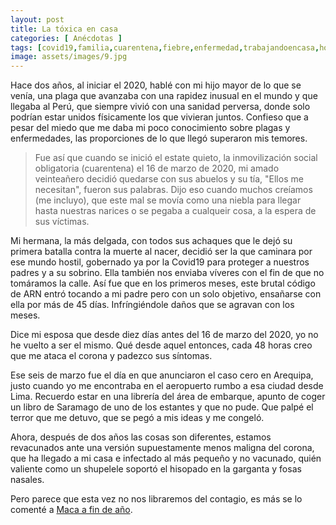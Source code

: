 ```yaml
---
layout: post
title: La tóxica en casa
categories: [ Anécdotas ]
tags: [covid19,familia,cuarentena,fiebre,enfermedad,trabajandoencasa,homeoffice,zoom,newnormal,hernangarciaval]
image: assets/images/9.jpg
---
```


Hace dos años, al iniciar el 2020, hablé con mi hijo mayor de lo que se venía, una plaga que avanzaba con una rapidez inusual en el mundo y que llegaba al Perú, que siempre vivió con una sanidad perversa, donde solo podrían estar unidos físicamente los que vivieran juntos. Confieso que a pesar del miedo que me daba mi poco conocimiento sobre plagas y enfermedades, las proporciones de lo que llegó superaron mis temores.

> Fue así que cuando se inició el estate quieto, la inmovilización social obligatoria (cuarentena) el 16 de marzo de 2020, mi amado veinteañero decidió quedarse con sus abuelos y su tía, "Ellos me necesitan", fueron sus palabras. Dijo eso cuando muchos creíamos (me incluyo), que este mal se movía como una niebla para llegar hasta nuestras narices o se pegaba a cualqueir cosa, a la espera de sus víctimas.

Mi hermana, la más delgada, con todos sus achaques que le dejó su primera batalla contra la muerte al nacer, decidió ser la que caminara por ese mundo hostil, gobernado ya por la Covid19 para proteger a nuestros padres y a su sobrino. Ella también nos enviaba víveres con el fin de que no tomáramos la calle. Así fue que en los primeros meses, este brutal código de ARN entró tocando a mi padre pero con un solo objetivo, ensañarse con ella por más de 45 días.  Infríngiéndole daños que se agravan con los meses.

Dice mi esposa que desde diez días antes del 16 de marzo del 2020, yo no he vuelto a ser el mismo. Qué desde aquel entonces, cada 48 horas creo que me ataca el corona y padezco sus síntomas.

Ese seis de marzo fue el día en que anunciaron el caso cero en Arequipa, justo cuando yo me encontraba en el aeropuerto rumbo a esa ciudad desde Lima. Recuerdo estar en una librería del área de embarque, apunto de coger un libro de Saramago de uno de los estantes y que no pude. Que palpé el terror que me detuvo, que se pegó a mis ideas y me congeló.

Ahora, después de dos años las cosas son diferentes, estamos revacunados ante una versión supuestamente menos maligna del corona, que ha llegado a mi casa e infectado al más pequeño y no vacunado, quién valiente como un shupelele soportó el hisopado en la garganta y fosas nasales.

Pero parece que esta vez no nos libraremos del contagio, es más se lo comenté a [Maca a fin de año](https://unpardelineas.com/profecia-covid19/).
